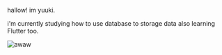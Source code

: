 hallow! im yuuki.

i'm currently studying how to use database to storage data also learning Flutter too.

![awaw](https://user-images.githubusercontent.com/104380625/185691722-1bfb84ec-64f9-4e05-8d55-c6d0a2aaa2b0.gif)
